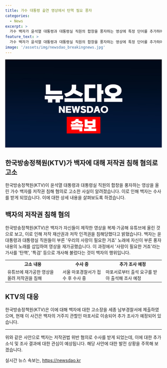 ```yaml
---
title: 가수 대통령 출연 영상에서 탄핵 필요 풍자
categories:
  - News
excerpt: >
  가수 백자가 윤석열 대통령과 대통령실 직원의 합창을 풍자하는 영상에 특정 단어를 추가하여 재가공하여 유튜브에 올린 혐의로 고소당했다. 백자는 마포경찰서에서 조사를 받기로 하고, KTV는 저작 재산권과 저작 인격권 침해로 설명하며 고발한 것으로 전해졌다. 4월에 고발장을 제출한 뒤 이 사건은 마포서로 이송됐다.
feature_text: >
  가수 백자가 윤석열 대통령과 대통령실 직원의 합창을 풍자하는 영상에 특정 단어를 추가하여 재가공하여 유튜브에 올린 혐의로 고소당했다. 백자는 마포경찰서에서 조사를 받기로 하고, KTV는 저작 재산권과 저작 인격권 침해로 설명하며 고발한 것으로 전해졌다. 4월에 고발장을 제출한 뒤 이 사건은 마포서로 이송됐다.
image: '/assets/img/newsdao_breakingnews.jpg'
---
```


<p><img src="/assets/img/newsdao_breakingnews.jpg" alt="cryptoinkorea 속보" /></p>

<h2 data-ke-size="size26">한국방송정책원(KTV)가 백자에 대해 저작권 침해 혐의로 고소</h2>

<p data-ke-size="size16">한국방송정책원(KTV)이 윤석열 대통령과 대통령실 직원의 합창을 풍자하는 영상을 올린 가수 백자를 저작권 침해 혐의로 고소한 사실이 알려졌습니다. 이로 인해 백자는 수사를 받게 되었습니다. 이에 대한 상세 내용을 살펴보도록 하겠습니다.</p>

<h2 data-ke-size="size24">백자의 저작권 침해 혐의</h2>

<p data-ke-size="size16">한국방송정책원(KTV)은 백자가 자신들이 제작한 영상을 복제·가공해 유튜브에 올린 것으로 보고, 이로 인해 저작 재산권과 저작 인격권을 침해당했다고 밝혔습니다. 백자는 윤 대통령과 대통령실 직원들이 부른 '우리의 사랑이 필요한 거죠' 노래에 자신이 부른 풍자 내용의 노래를 삽입하여 영상을 재가공했습니다. 이 과정에서 '사랑이 필요한 거죠'라는 가사를 '탄핵', '특검' 등으로 개사해 불렀다는 것이 백자의 행위입니다.</p>

<table>
  <tr>
    <td style="text-align: center; height: 17px;"><b>고소 내용</b></td>
    <td style="text-align: center; height: 17px;"><b>수사 중</b></td>
    <td style="text-align: center; height: 17px;"><b>추가 조사 예정</b></td>
  </tr>
  <tr>
    <td>유튜브에 재가공한 영상을 올려 저작권을 침해</td>
    <td>서울 마포경찰서가 접수 후 수사 중</td>
    <td>마포서로부터 출석 요구를 받아 출석해 조사 예정</td>
  </tr>
</table>

<h2 data-ke-size="size24">KTV의 대응</h2>

<p data-ke-size="size16">한국방송정책원(KTV)은 이에 대해 백자에 대한 고소장을 세종 남부경찰서에 제출하였으며, 현재 이 사건은 백자의 거주지 관할인 마포서로 이송되어 추가 조사가 예정되어 있습니다.</p>

<hr data-ke-size="size16">

<p data-ke-size="size16">위와 같은 사안으로 백자는 저작권법 위반 혐의로 수사를 받게 되었는데, 이에 대한 추가 소식 및 조사 결과에 대한 관심이 예상됩니다. 해당 사안에 대한 발전 상황을 주목해 보겠습니다.</p>
실시간 뉴스 속보는, <a href="https://newsdao.kr" rel="dofollow">https://newsdao.kr</a>


